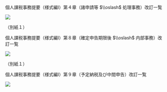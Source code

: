 個人課税事務提要（様式編Ⅰ）第４章（諸申請等 $\\oslash$ 処理事務）改訂一覧

![](https://www.nta.go.jp/tmp/bf50bef6-9467-4257-b34f-54d82dd22fb5/images/7d6a49e6ec04134f6e384baf52fc33ddc4b3f9dc8826f61897174bdda0df4e98.jpg)

（別紙１）

個人課税事務提要（様式編Ⅰ）第８章（確定申告期限後 $\\oslash$ 内部事務）改訂一覧

![](https://www.nta.go.jp/tmp/bf50bef6-9467-4257-b34f-54d82dd22fb5/images/e9ee9f0642a3f232639291845482d119c8498101b4a226cd792132a223dd6cbd.jpg)

（別紙１）

個人課税事務提要（様式編Ⅰ）第９章（予定納税及び中間申告）改訂一覧

![](https://www.nta.go.jp/tmp/bf50bef6-9467-4257-b34f-54d82dd22fb5/images/d72eaa216e8e7199ae9e628dcf08a9cf74cd839a9891700a5d05cbb0920a06b2.jpg)